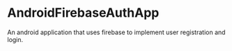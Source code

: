 # AndroidFirebaseAuthApp
An android application that uses firebase to implement user registration and login.
